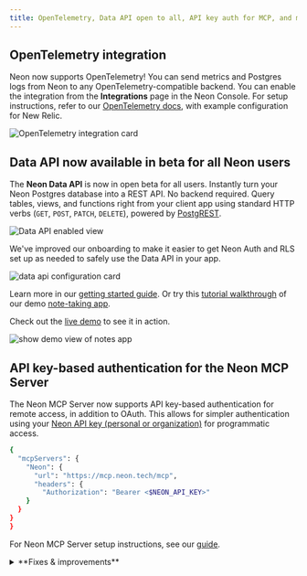 ```yaml
---
title: OpenTelemetry, Data API open to all, API key auth for MCP, and more
---
```


## OpenTelemetry integration

Neon now supports OpenTelemetry! You can send metrics and Postgres logs from Neon to any OpenTelemetry-compatible backend. You can enable the integration from the **Integrations** page in the Neon Console. For setup instructions, refer to our [OpenTelemetry docs](/docs/guides/opentelemetry), with example configuration for New Relic.

![OpenTelemetry integration card](/docs/relnotes/otel_card.png)

## Data API now available in beta for all Neon users

The **Neon Data API** is now in open beta for all users. Instantly turn your Neon Postgres database into a REST API. No backend required. Query tables, views, and functions right from your client app using standard HTTP verbs (`GET`, `POST`, `PATCH`, `DELETE`), powered by [PostgREST](https://postgrest.org).

![Data API enabled view](/docs/relnotes/data_api.png)

We've improved our onboarding to make it easier to get Neon Auth and RLS set up as needed to safely use the Data API in your app.

![data api configuration card](/docs/relnotes/data_api_config.png)

Learn more in our [getting started guide](/docs/data-api/get-started). Or try this [tutorial walkthrough](/docs/data-api/demo) of our demo [note-taking app](https://github.com/neondatabase-labs/neon-data-api-neon-auth).

Check out the [live demo](https://neon-data-api-neon-auth.vercel.app/) to see it in action.

![show demo view of notes app](/docs/relnotes/demo_notes_app.png)

## API key-based authentication for the Neon MCP Server

The Neon MCP Server now supports API key-based authentication for remote access, in addition to OAuth. This allows for simpler authentication using your [Neon API key (personal or organization)](/docs/manage/api-keys) for programmatic access.

```bash
{
  "mcpServers": {
    "Neon": {
      "url": "https://mcp.neon.tech/mcp",
      "headers": {
        "Authorization": "Bearer <$NEON_API_KEY>"
    }
  }
}
}
```

For Neon MCP Server setup instructions, see our [guide](/docs/ai/connect-mcp-clients-to-neon).

<details>

<summary>**Fixes & improvements**</summary>

- **Neon Datadog integration**

  - The sample dashboard provided for the [Neon Datadog integration](/docs/guides/datadog) now includes a panel that displays Postgres logs. For dashboard setup instructions, see [Import the Neon dashboard](/docs/guides/datadog#import-the-neon-dashboard).

- **Neon Console**

  - To improve ease-of-use, we've added a time selection option to date-time selectors in the Neon Console.

- **Drizzle Studio update**

  - Drizzle Studio, which powers the **Tables** page in the Neon Console, has been updated to version 1.0.22. For details about the latest updates, see the [Neon Drizzle Studio Changelog](https://github.com/neondatabase/neon-drizzle-studio-changelog/blob/main/CHANGELOG.md).

</details>

